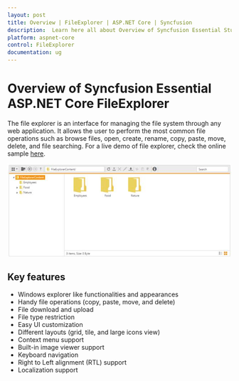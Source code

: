 ```yaml
---
layout: post
title: Overview | FileExplorer | ASP.NET Core | Syncfusion
description:  Learn here all about Overview of Syncfusion Essential Studio ASP.NET Core FileExplorer Control, its elements, and more. 
platform: aspnet-core
control: FileExplorer
documentation: ug
---
```


# Overview of Syncfusion Essential ASP.NET Core FileExplorer

The file explorer is an interface for managing the file system through any web application. It allows the user to perform the most common file operations such as browse files, open, create, rename, copy, paste, move, delete, and file searching.
For a live demo of file explorer, check the online sample [here](http://aspnetcore.syncfusion.com/fileexplorer/default).

![ASP.NET Core FileExplorer Overview](Overview_images/Overview_img1.jpeg)

## Key features

* Windows explorer like functionalities and appearances
* Handy file operations (copy, paste, move, and delete)
* File download and upload
* File type restriction
* Easy UI customization
* Different layouts (grid, tile, and large icons view)
* Context menu support
* Built-in image viewer support
* Keyboard navigation
* Right to Left alignment (RTL) support
* Localization support
